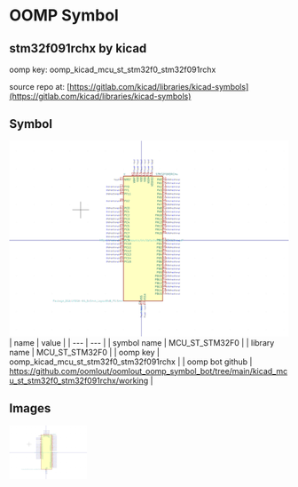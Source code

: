 # OOMP Symbol  
## stm32f091rchx  by kicad  
  
oomp key: oomp_kicad_mcu_st_stm32f0_stm32f091rchx  
  
source repo at: [https://gitlab.com/kicad/libraries/kicad-symbols](https://gitlab.com/kicad/libraries/kicad-symbols)  
## Symbol  
  
[![working.png](working_600.png)](working.png)  
| name | value | 
| --- | --- | 
| symbol name | MCU_ST_STM32F0 | 
| library name | MCU_ST_STM32F0 | 
| oomp key | oomp_kicad_mcu_st_stm32f0_stm32f091rchx | 
| oomp bot github | https://github.com/oomlout/oomlout_oomp_symbol_bot/tree/main/kicad_mcu_st_stm32f0_stm32f091rchx/working | 
## Images  
  
[![working.png](working_140.png)](working.png)  
